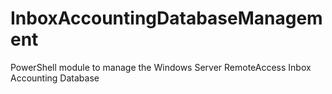# InboxAccountingDatabaseManagement
PowerShell module to manage the Windows Server RemoteAccess Inbox Accounting Database
